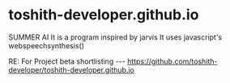 # toshith-developer.github.io
SUMMER AI
It is a program inspired by jarvis
It uses javascript's webspeechsynthesis()

RE:
For Project beta shortlisting ---  https://github.com/toshith-developer/toshith-developer.github.io
